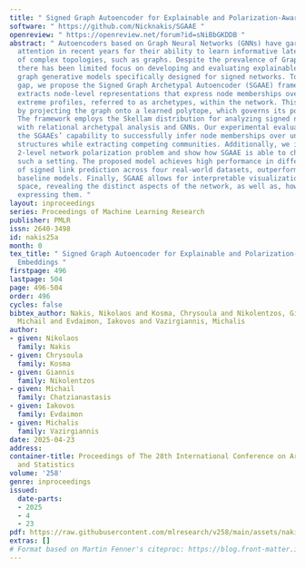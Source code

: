 ```yaml
---
title: " Signed Graph Autoencoder for Explainable and Polarization-Aware Network Embeddings "
software: " https://github.com/Nicknakis/SGAAE "
openreview: " https://openreview.net/forum?id=sNiBbGKDDB "
abstract: " Autoencoders based on Graph Neural Networks (GNNs) have garnered significant
  attention in recent years for their ability to learn informative latent representations
  of complex topologies, such as graphs. Despite the prevalence of Graph Autoencoders,
  there has been limited focus on developing and evaluating explainable neural-based
  graph generative models specifically designed for signed networks. To address this
  gap, we propose the Signed Graph Archetypal Autoencoder (SGAAE) framework. SGAAE
  extracts node-level representations that express node memberships over distinct
  extreme profiles, referred to as archetypes, within the network. This is achieved
  by projecting the graph onto a learned polytope, which governs its polarization.
  The framework employs the Skellam distribution for analyzing signed networks combined
  with relational archetypal analysis and GNNs. Our experimental evaluation demonstrates
  the SGAAEs’ capability to successfully infer node memberships over underlying latent
  structures while extracting competing communities. Additionally, we introduce the
  2-level network polarization problem and show how SGAAE is able to characterize
  such a setting. The proposed model achieves high performance in different tasks
  of signed link prediction across four real-world datasets, outperforming several
  baseline models. Finally, SGAAE allows for interpretable visualizations in the polytope
  space, revealing the distinct aspects of the network, as well as, how nodes are
  expressing them. "
layout: inproceedings
series: Proceedings of Machine Learning Research
publisher: PMLR
issn: 2640-3498
id: nakis25a
month: 0
tex_title: " Signed Graph Autoencoder for Explainable and Polarization-Aware Network
  Embeddings "
firstpage: 496
lastpage: 504
page: 496-504
order: 496
cycles: false
bibtex_author: Nakis, Nikolaos and Kosma, Chrysoula and Nikolentzos, Giannis and Chatzianastasis,
  Michail and Evdaimon, Iakovos and Vazirgiannis, Michalis
author:
- given: Nikolaos
  family: Nakis
- given: Chrysoula
  family: Kosma
- given: Giannis
  family: Nikolentzos
- given: Michail
  family: Chatzianastasis
- given: Iakovos
  family: Evdaimon
- given: Michalis
  family: Vazirgiannis
date: 2025-04-23
address:
container-title: Proceedings of The 28th International Conference on Artificial Intelligence
  and Statistics
volume: '258'
genre: inproceedings
issued:
  date-parts:
  - 2025
  - 4
  - 23
pdf: https://raw.githubusercontent.com/mlresearch/v258/main/assets/nakis25a/nakis25a.pdf
extras: []
# Format based on Martin Fenner's citeproc: https://blog.front-matter.io/posts/citeproc-yaml-for-bibliographies/
---
```

